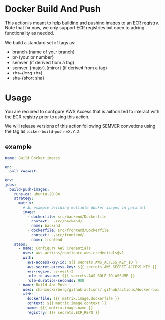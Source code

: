 # Docker Build And Push
This action is meant to help building and pushing images to an ECR registry.
Note that for now, we only support ECR registries but open to adding functionality as needed.

We build a standard set of tags as:
- branch-{name of your branch}
- pr-{your pr number}
- semver: (if derived from a tag)
- semver: {major}.{minor} (if derived from a tag)
- sha-{long sha}
- sha-{short sha}

# Usage

You are required to configure AWS Access that is authorized to interact with the ECR registry prior to using this action.

We will release versions of this action following SEMVER convetions using the tag as `docker-build-push-vX.Y.Z`.

## example
```yaml
name: Build Docker images

on:
  pull_request:

env:
jobs:
  build-push-images:
    runs-on: ubuntu-20.04
    strategy:
      matrix:
	    # An example building multiple docker images in parallel
        image:
          - dockerfile: src/backend/Dockerfile
            context: ./src/backend/
            name: backend
          - dockerfile: src/frontend/Dockerfile
            context: ./src/frontend/
            name: frontend
    steps:
      - name: Configure AWS Credentials
        uses: aws-actions/configure-aws-credentials@v1
        with:
          aws-access-key-id: ${{ secrets.AWS_ACCESS_KEY_ID }}
          aws-secret-access-key: ${{ secrets.AWS_SECRET_ACCESS_KEY }}
          aws-region: us-west-2
          role-to-assume: ${{ secrets.AWS_ROLE_TO_ASSUME }}
          role-duration-seconds: 900
      - name: Build And Push
        uses: chanzuckerberg/github-actions/.github/actions/docker-build-push@docker-build-push-v1.3.0
        with:
          dockerfile: ${{ matrix.image.dockerfile }}
          context: ${{ matrix.image.context }}
          name: ${{ matrix.image.name }}
          registry: ${{ secrets.ECR_REPO }}

```
